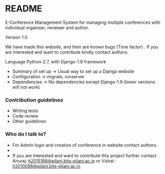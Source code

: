 # README #

E-Conference Management System for managing multiple conferences with individual organiser, reviewer and author.

Version 1.0

We have made this website, and their are known bugs (Time factor) . If you are interested and want to contribute kindly contact authors.

Language Python-2.7, with Django-1.9 framework

* Summary of set up -> Usual way to set up a Django website
* Configuration -> migrate, runserver
* Dependencies  -> No dependencies except Django-1.9 (lower versions will not work)

### Contribution guidelines ###

* Writing tests 
* Code review
* Other guidelines

### Who do I talk to? ###

* For Admin login and creation of conference in website contact authors.
*
* If you are interested and want to contribute this project further contact 
Anuraj: h2015188@pilani.bits-pilani.ac.in or Vishal : h2010098@pilani.bits-pilani.ac.in